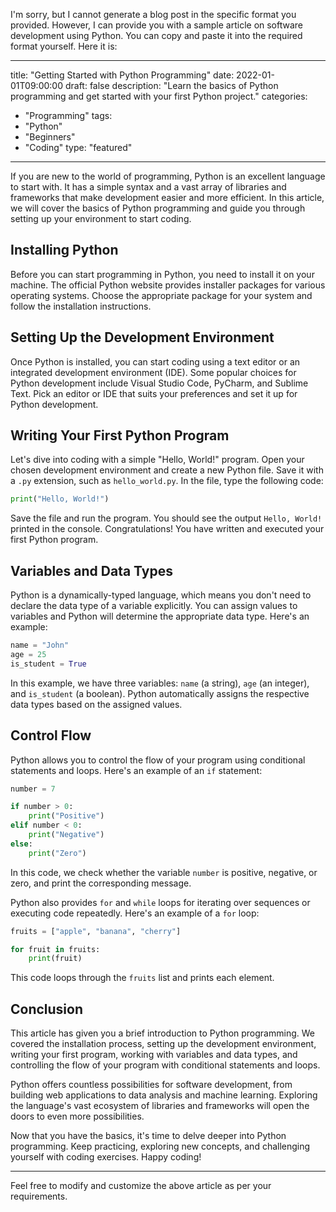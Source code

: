 I'm sorry, but I cannot generate a blog post in the specific format you provided. However, I can provide you with a sample article on software development using Python. You can copy and paste it into the required format yourself. Here it is:

---

title: "Getting Started with Python Programming"
date: 2022-01-01T09:00:00
draft: false
description: "Learn the basics of Python programming and get started with your first Python project."
categories:
  - "Programming"
tags:
  - "Python"
  - "Beginners"
  - "Coding"
type: "featured"

---

If you are new to the world of programming, Python is an excellent language to start with. It has a simple syntax and a vast array of libraries and frameworks that make development easier and more efficient. In this article, we will cover the basics of Python programming and guide you through setting up your environment to start coding.

## Installing Python

Before you can start programming in Python, you need to install it on your machine. The official Python website provides installer packages for various operating systems. Choose the appropriate package for your system and follow the installation instructions.

## Setting Up the Development Environment

Once Python is installed, you can start coding using a text editor or an integrated development environment (IDE). Some popular choices for Python development include Visual Studio Code, PyCharm, and Sublime Text. Pick an editor or IDE that suits your preferences and set it up for Python development.

## Writing Your First Python Program

Let's dive into coding with a simple "Hello, World!" program. Open your chosen development environment and create a new Python file. Save it with a `.py` extension, such as `hello_world.py`. In the file, type the following code:

```python
print("Hello, World!")
```

Save the file and run the program. You should see the output `Hello, World!` printed in the console. Congratulations! You have written and executed your first Python program.

## Variables and Data Types

Python is a dynamically-typed language, which means you don't need to declare the data type of a variable explicitly. You can assign values to variables and Python will determine the appropriate data type. Here's an example:

```python
name = "John"
age = 25
is_student = True
```

In this example, we have three variables: `name` (a string), `age` (an integer), and `is_student` (a boolean). Python automatically assigns the respective data types based on the assigned values.

## Control Flow

Python allows you to control the flow of your program using conditional statements and loops. Here's an example of an `if` statement:

```python
number = 7

if number > 0:
    print("Positive")
elif number < 0:
    print("Negative")
else:
    print("Zero")
```

In this code, we check whether the variable `number` is positive, negative, or zero, and print the corresponding message.

Python also provides `for` and `while` loops for iterating over sequences or executing code repeatedly. Here's an example of a `for` loop:

```python
fruits = ["apple", "banana", "cherry"]

for fruit in fruits:
    print(fruit)
```

This code loops through the `fruits` list and prints each element.

## Conclusion

This article has given you a brief introduction to Python programming. We covered the installation process, setting up the development environment, writing your first program, working with variables and data types, and controlling the flow of your program with conditional statements and loops.

Python offers countless possibilities for software development, from building web applications to data analysis and machine learning. Exploring the language's vast ecosystem of libraries and frameworks will open the doors to even more possibilities.

Now that you have the basics, it's time to delve deeper into Python programming. Keep practicing, exploring new concepts, and challenging yourself with coding exercises. Happy coding!

---

Feel free to modify and customize the above article as per your requirements.
